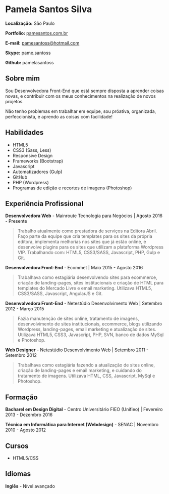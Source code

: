 # Pamela Santos Silva

**Localização:** São Paulo

**Portfolio:** [pamesantos.com.br](http://pamesantos.com.br/)

**E-mail:** pamesantoss@hotmail.com

**Skype:** pame.santoss

**Github:** pamelasantoss

## Sobre mim
Sou Desenvolvedora Front-End que está sempre disposta a aprender coisas novas, e contribuir com os meus conhecimentos na realização de novos projetos.

Não tenho problemas em trabalhar em equipe, sou próativa, organizada, perfeccionista, e aprendo as coisas com facilidade!

## Habilidades

* HTML5
* CSS3 (Sass, Less)
* Responsive Design
* Frameworks (Bootstrap)
* Javascript
* Automatizadores (Gulp)
* GitHub
* PHP (Wordpress)
* Programas de edição e recortes de imagens (Photoshop)

## Experiência Profissional

**Desenvolvedora Web** - Mainroute Tecnologia para Negócios | Agosto 2016 - Presente

> Trabalho atualmente como prestadora de serviços na Editora Abril. Faço parte da equipe que cria templates para os sites da própria editora, implementa melhorias nos sites que já estão online, e desenvolve plugins para os sites que utilizam a plataforma Wordpress VIP. Trabalhando com: HTML5, CSS3/SASS, Javascript, PHP, Gulp e Git.

**Desenvolvedora Front-End** - Ecommet | Maio 2015 - Agosto 2016

> Trabalhava como estagiária desenvolvendo sites para ecommerce, criação de landing-pages, sites institucionais e criação de HTML para templates do Mercado Livre e email marketing. Utilizava HTML5, CSS3/SASS, Javascript, AngularJS e Git.

**Desenvolvedora Front-End** - Netestúdio Desenvolvimento Web | Setembro 2012 - Março 2015

> Fazia manutenção de sites online, tratamento de imagens, desenvolvimento de sites institucionais, ecommerce, blogs utilizando Wordpress, landing-pages, email marketing e atualização de sites. Utilizava HTML5, CSS3, Javascript, PHP, SVN, banco de dados MySql e Photoshop.

**Web Designer** - Netestúdio Desenvolvimento Web | Setembro 2011 - Setembro 2012

> Trabalhava como estagiária fazendo a atualização de sites online, criação de landing-pages e email marketing, e cuidando do tratamento de imagens. Utilizava HTML, CSS, Javascript, MySql e Photoshop.


## Formação

**Bacharel em Design Digital** - Centro Universitário FIEO (Unifieo) | Fevereiro 2013 - Dezembro 2016

**Técnica em Informática para Internet (Webdesign)** - SENAC | Novembro 2010 - Agosto 2012


## Cursos

* HTML5/CSS


## Idiomas

**Inglês** - Nível avançado